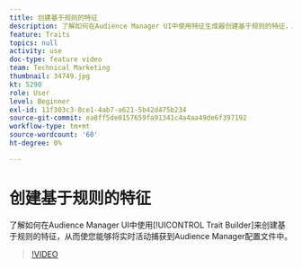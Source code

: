 ```yaml
---
title: 创建基于规则的特征
description: 了解如何在Audience Manager UI中使用特征生成器创建基于规则的特征，从而使您能够将实时活动捕获到Audience Manager配置文件中。
feature: Traits
topics: null
activity: use
doc-type: feature video
team: Technical Marketing
thumbnail: 34749.jpg
kt: 5290
role: User
level: Beginner
exl-id: 11f303c3-8ce1-4ab7-a621-5b42d475b234
source-git-commit: ea8ff5de0157659fa91341c4a4aa49de6f397192
workflow-type: tm+mt
source-wordcount: '60'
ht-degree: 0%

---
```


# 创建基于规则的特征

了解如何在Audience Manager UI中使用[!UICONTROL Trait Builder]来创建基于规则的特征，从而使您能够将实时活动捕获到Audience Manager配置文件中。

>[!VIDEO](https://video.tv.adobe.com/v/34749/?quality=12&learn=on)
